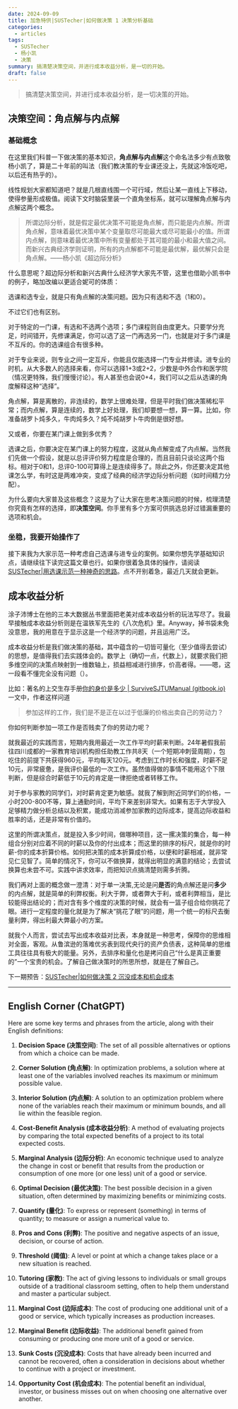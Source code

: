 ```yaml
---
date: 2024-09-09
title: 加急特供|SUSTecher|如何做决策 1 决策分析基础
categories:
  - articles
tags:
  - SUSTecher
  - 杨小凯
  - 决策
summary: 搞清楚决策空间，并进行成本收益分析，是一切的开始。
draft: false
---
```


>搞清楚决策空间，并进行成本收益分析，是一切决策的开始。

## 决策空间：角点解与内点解

### 基础概念

在这里我们科普一下做决策的基本知识，**角点解与内点解**这个命名法多少有点致敬杨小凯了，算是二十年前的叫法（我们教决策的专业课还没上，先就这冷饭吃吧，以后还有热乎的）。

线性规划大家都知道吧？就是几根直线围一个可行域，然后让某一直线上下移动，使得参量形成极值。阅读下文时脑袋里装一个直角坐标系，就可以理解角点解与内点解这两个概念。

>所谓边际分析，就是假定最优决策不可能是角点解，而只能是内点解。所谓角点解，意味着最优决策中某个变量取尽可能最大或尽可能最小的值。所谓内点解，则意味着最优决策中所有变量都处于其可能的最小和最大值之间。而新兴古典经济学则证明，所有的内点解都不可能是最优解，最优解只会是角点解。——杨小凯《超边际分析》

什么意思呢？超边际分析和新兴古典什么经济学大家先不管，这里也借助小凯书中的例子，略加改编以更适合妮可的体质：

选课和选专业，就是只有角点解的决策问题。因为只有选和不选（1和0）。

不过它们也有区别。

对于特定的一门课，有选和不选两个选项；多门课程则自由度更大。只要学分充足，时间错开，先修课满足，你可以选了这一门再选另一门，也就是对于多门课是不互斥的。你的选课组合有很多种。

对于专业来说，则专业之间一定互斥，你能且仅能选择一门专业并修读。进专业的时机，从大多数人的选择来看，你可以选择1+3或2+2，少数是中外合作和医学院（情况更特殊，我们慢慢讨论）。有人甚至也会说0+4，我们可以之后从选课的角度解释这种“选择”。

角点解，算是离散的，非连续的，数学上很难处理，但是平时我们做决策稀松平常；而内点解，算是连续的，数学上好处理，我们却要想一想，算一算。比如，你准备胡罗卜炖多久，牛肉炖多久？炖不炖胡罗卜牛肉倒是很好想。

又或者，你要在某门课上做到多优秀？

选课之后，你要决定在某门课上的努力程度，这就从角点解变成了内点解。当然我们先做一个假设，就是以总评评价努力程度是合理的，而且目前只谈论这两个指标。相对于0和1，总评0-100可算得上是连续得多了。除此之外，你还要决定其他课怎么学，有时这是两难冲突，变成了经典的经济学边际分析问题（如时间精力分配）。

为什么要向大家普及这些概念？这是为了让大家在思考决策问题的时候，梳理清楚你究竟有怎样的选择，即**决策空间**。你手里有多个方案可供挑选总好过错漏重要的选项和机会。

### 坐稳，我要开始操作了

接下来我为大家示范一种考虑自己选课与进专业的案例。如果你想先学基础知识点，请继续往下读完这篇文章也行。如果你很着急具体的操作，请阅读[SUSTecher|用选课示范一种神奇的思路](https://liubinfighter.github.io/Blog/post/decision_making_insane_idea)。点不开别着急，最近几天就会更新。

## 成本收益分析

涂子沛博士在他的三本大数据丛书里面把老美对成本收益分析的玩法写尽了。我最早接触成本收益分析则是在温铁军先生的《八次危机》里。Anyway，掉书袋未免没意思，我的用意在于显示这是一个经济学的问题，并且运用广泛。

成本收益分析是我们做决策的基础，其中蕴含的一切皆可量化（至少值得去尝试）的思想，是值得我们去实践体会的。数学上（确切一点，代数上），就要求我们把多维空间的决策点映射到一维数轴上，损益相减进行排序，价高者得。——嗯，这一段看不懂完全没有问题（）。

比如：著名的上交生存手册[你的身价是多少 | SurviveSJTUManual (gitbook.io)](https://survivesjtu.gitbook.io/survivesjtumanual/li-zhi-pian/ni-de-shen-jia-shi-duo-shao)一文中，作者这样问道

>参加这样的工作，我们是不是正在以过于低廉的价格出卖自己的劳动力？

你如何判断参加一项工作是否贱卖了你的劳动力呢？

就我最近的实践而言，短期内我用最近一次工作平均时薪来判断。24年暑假我前往四川成都的一家教育培训机构担任助教工作共8天（一个短期冲刺营周期），包吃住的前提下共获得960元，平均每天120元。考虑到工作时长和强度，时薪不足10元，非常疲惫，是我评价最低的一次工作。虽然值得做的事情不能用这个下限判断，但是综合时薪低于10元的肯定是一律拒绝或者转移工作。

对于参与家教的同学们，对时薪肯定更为敏感。就我了解到附近同学们的价格，一小时200-800不等，算上通勤时间，平均下来差别非常大。如果有志于大学投入足够精力做分析总结以及积累，能成功消减参加家教的边际成本，提高边际收益和胜率的话，还是非常有价值的。

这里的所谓决策点，就是投入多少时间，做哪种项目，这一摞决策的集合，每一种组合分别对应着不同的时薪以及你的付出成本；而这里的排序的标尺，就是你的时薪-你的成本折算价格。如何把决策的成本折算成价格，以便和时薪相减，就非常见仁见智了。简单的情况下，你可以不做换算，就得出明显的满意的结论；去尝试换算也未尝不可。实践中讲求效率，而把知识点搞清楚则需多折腾。

我们再对上面的概念做一澄清：对于单一决策,无论是问**是否**的角点解还是问**多少**的内点解，就是简单的利弊权衡。利大于弊，或者弊大于利，或者利弊相当，是比较能得出结论的；而对含有多个维度的决策的时候，就会有一篮子组合给你挑花了眼。进行一定程度的量化就是为了解决“挑花了眼”的问题，用一个统一的标尺去衡量利弊，得出利最大弊最小的方案。

就我个人而言，尝试去写出成本收益对比表，本身就是一种思考，保障你的思维相对全面，客观。从鲁滨逊的落难优劣表到现代央行的资产负债表，这种简单的思维工具往往具有极大的能量。另外，去排序和量化也是拷问自己“什么是真正重要的”一个宝贵的机会。了解自己做决策时的所思所想，就是在了解自己。

下一期预告：[SUSTecher|如何做决策 2 沉没成本和机会成本]()

---

## English Corner (ChatGPT)

Here are some key terms and phrases from the article, along with their English definitions:

1. **Decision Space (决策空间)**: The set of all possible alternatives or options from which a choice can be made.

2. **Corner Solution (角点解)**: In optimization problems, a solution where at least one of the variables involved reaches its maximum or minimum possible value.

3. **Interior Solution (内点解)**: A solution to an optimization problem where none of the variables reach their maximum or minimum bounds, and all lie within the feasible region.

4. **Cost-Benefit Analysis (成本收益分析)**: A method of evaluating projects by comparing the total expected benefits of a project to its total expected costs.

5. **Marginal Analysis (边际分析)**: An economic technique used to analyze the change in cost or benefit that results from the production or consumption of one more (or one less) unit of a good or service.

6. **Optimal Decision (最优决策)**: The best possible decision in a given situation, often determined by maximizing benefits or minimizing costs.

7. **Quantify (量化)**: To express or represent (something) in terms of quantity; to measure or assign a numerical value to.

8. **Pros and Cons (利弊)**: The positive and negative aspects of an issue, decision, or course of action.

9. **Threshold (阈值)**: A level or point at which a change takes place or a new situation is reached.

10. **Tutoring (家教)**: The act of giving lessons to individuals or small groups outside of a traditional classroom setting, often to help them understand and master a particular subject.

11. **Marginal Cost (边际成本)**: The cost of producing one additional unit of a good or service, which typically increases as production increases.

12. **Marginal Benefit (边际收益)**: The additional benefit gained from consuming or producing one more unit of a good or service.

13. **Sunk Costs (沉没成本)**: Costs that have already been incurred and cannot be recovered, often a consideration in decisions about whether to continue with a project or investment.

14. **Opportunity Cost (机会成本)**: The potential benefit an individual, investor, or business misses out on when choosing one alternative over another.
